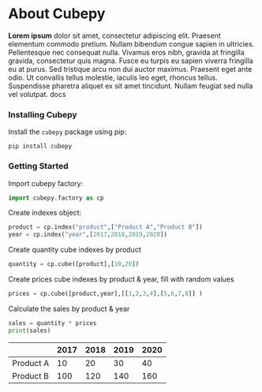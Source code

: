 # About Cubepy

**Lorem ipsum** dolor sit amet, consectetur adipiscing elit. Praesent elementum commodo pretium. Nullam bibendum congue sapien in ultricies. Pellentesque nec consequat nulla. Vivamus eros nibh, gravida at fringilla gravida, consectetur quis magna. Fusce eu turpis eu sapien viverra fringilla eu at purus. Sed tristique arcu non dui auctor maximus. Praesent eget ante odio. Ut convallis tellus molestie, iaculis leo eget, rhoncus tellus. Suspendisse pharetra aliquet ex sit amet tincidunt. Nullam feugiat sed nulla vel volutpat. docs


### Installing Cubepy

Install the  `cubepy`  package using pip:
```
pip install cubepy
```


### Getting Started

Import cubepy factory:
```python
import cubepy.factory as cp
```
 
Create indexes object:
```python
product = cp.index("product",["Product A","Product B"])
year = cp.index("year",[2017,2018,2019,2020])
```

Create quantity cube indexes by product

```python
quantity = cp.cube([product],[10,20])
```
Create prices cube indexes by product & year, fill with random values

```python
prices = cp.cube([product,year],[[1,2,3,4],[5,6,7,8]] )
```

Calculate the sales by product & year

```python
sales = quantity * prices
print(sales)
```

|  |2017|2018|2019|2020|
|--|--|--|--|--|
|Product A|  10|  20|  30|  40|
|Product B|  100|  120|  140| 160|


<!--stackedit_data:
eyJoaXN0b3J5IjpbLTY1ODA1MzAwMCwxMzkyOTMzODg0LDE2MT
k1ODk3NSwxNTQ0MDA2NDEsLTEyNjc3MDU5NjcsLTI0MzgyMDMy
OCwxNDIyMTc0NDA2LC0xMzAzNDA0NTE4LDQ2NjIyNDI2MCw5MD
E1MzgwOTYsMjY4MjE0NjM2XX0=
-->